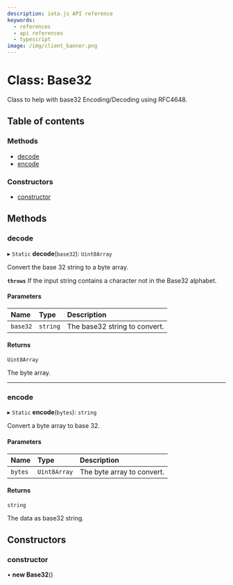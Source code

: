 ```yaml
---
description: iota.js API reference
keywords:
  - references
  - api references
  - typescript
image: /img/client_banner.png
---
```


# Class: Base32

Class to help with base32 Encoding/Decoding using RFC4648.

## Table of contents

### Methods

- [decode](Base32.md#decode)
- [encode](Base32.md#encode)

### Constructors

- [constructor](Base32.md#constructor)

## Methods

### decode

▸ `Static` **decode**(`base32`): `Uint8Array`

Convert the base 32 string to a byte array.

**`throws`** If the input string contains a character not in the Base32 alphabet.

#### Parameters

| Name     | Type     | Description                   |
| :------- | :------- | :---------------------------- |
| `base32` | `string` | The base32 string to convert. |

#### Returns

`Uint8Array`

The byte array.

---

### encode

▸ `Static` **encode**(`bytes`): `string`

Convert a byte array to base 32.

#### Parameters

| Name    | Type         | Description                |
| :------ | :----------- | :------------------------- |
| `bytes` | `Uint8Array` | The byte array to convert. |

#### Returns

`string`

The data as base32 string.

## Constructors

### constructor

• **new Base32**()
